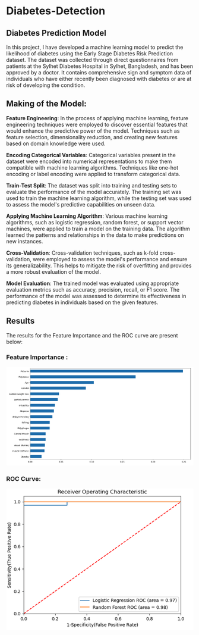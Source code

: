 # Diabetes-Detection

## Diabetes Prediction Model

In this project, I have developed a machine learning model to predict the likelihood of diabetes using the Early Stage Diabetes Risk Prediction dataset. The dataset was collected through direct questionnaires from patients at the Sylhet Diabetes Hospital in Sylhet, Bangladesh, and has been approved by a doctor. It contains comprehensive sign and symptom data of individuals who have either recently been diagnosed with diabetes or are at risk of developing the condition.

## Making of the Model:
**Feature Engineering**: In the process of applying machine learning, feature engineering techniques were employed to discover essential features that would enhance the predictive power of the model. Techniques such as feature selection, dimensionality reduction, and creating new features based on domain knowledge were used.

**Encoding Categorical Variables**: Categorical variables present in the dataset were encoded into numerical representations to make them compatible with machine learning algorithms. Techniques like one-hot encoding or label encoding were applied to transform categorical data.

**Train-Test Split**: The dataset was split into training and testing sets to evaluate the performance of the model accurately. The training set was used to train the machine learning algorithm, while the testing set was used to assess the model's predictive capabilities on unseen data.

**Applying Machine Learning Algorithm**: Various machine learning algorithms, such as logistic regression, random forest, or support vector machines, were applied to train a model on the training data. The algorithm learned the patterns and relationships in the data to make predictions on new instances.

**Cross-Validation**: Cross-validation techniques, such as k-fold cross-validation, were employed to assess the model's performance and ensure its generalizability. This helps to mitigate the risk of overfitting and provides a more robust evaluation of the model.

**Model Evaluation**: The trained model was evaluated using appropriate evaluation metrics such as accuracy, precision, recall, or F1 score. The performance of the model was assessed to determine its effectiveness in predicting diabetes in individuals based on the given features.

## Results
The results for the Feature Importance and the ROC curve are present below:

### Feature Importance :
![Result](FI.png)

### ROC Curve:
![Result](ROC.png)
